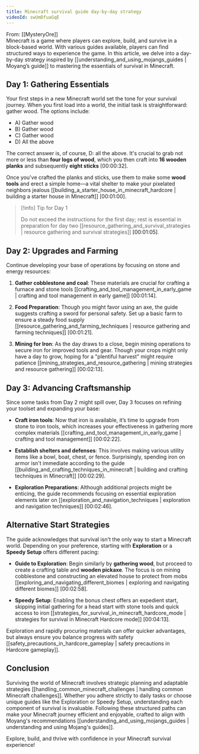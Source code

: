 ```yaml
---
title: Minecraft survival guide day-by-day strategy
videoId: swUmDfuaGqE
---
```


From: [[MysteryOre]] <br/> 
Minecraft is a game where players can explore, build, and survive in a block-based world. With various guides available, players can find structured ways to experience the game. In this article, we delve into a day-by-day strategy inspired by [[understanding_and_using_mojangs_guides | Moyang’s guide]] to mastering the essentials of survival in Minecraft.

## Day 1: Gathering Essentials

Your first steps in a new Minecraft world set the tone for your survival journey. When you first load into a world, the initial task is straightforward: gather wood. The options include:

- A) Gather wood
- B) Gather wood
- C) Gather wood
- D) All the above

The correct answer is, of course, D: all the above. It's crucial to grab not more or less than **four logs of wood**, which you then craft into **16 wooden planks** and subsequently **eight sticks** <a class="yt-timestamp" data-t="00:00:32">[00:00:32]</a>.

Once you've crafted the planks and sticks, use them to make some **wood tools** and erect a simple home—a vital shelter to make your pixelated neighbors jealous [[building_a_starter_house_in_minecraft_hardcore | building a starter house in Minecraft]] <a class="yt-timestamp" data-t="00:01:00">[00:01:00]</a>.

> [!info] Tip for Day 1
>  
> Do not exceed the instructions for the first day; rest is essential in preparation for day two [[resource_gathering_and_survival_strategies | resource gathering and survival strategies]] <a class="yt-timestamp" data-t="00:01:05">[00:01:05]</a>.

## Day 2: Upgrades and Farming

Continue developing your base of operations by focusing on stone and energy resources:

1. **Gather cobblestone and coal**: These materials are crucial for crafting a furnace and stone tools [[crafting_and_tool_management_in_early_game | crafting and tool management in early game]] <a class="yt-timestamp" data-t="00:01:14">[00:01:14]</a>.

2. **Food Preparation**: Though you might favor using an axe, the guide suggests crafting a sword for personal safety. Set up a basic farm to ensure a steady food supply [[resource_gathering_and_farming_techniques | resource gathering and farming techniques]] <a class="yt-timestamp" data-t="00:01:21">[00:01:21]</a>.

3. **Mining for Iron**: As the day draws to a close, begin mining operations to secure iron for improved tools and gear. Though your crops might only have a day to grow, hoping for a "plentiful harvest" might require patience [[mining_strategies_and_resource_gathering | mining strategies and resource gathering]] <a class="yt-timestamp" data-t="00:02:13">[00:02:13]</a>.

## Day 3: Advancing Craftsmanship

Since some tasks from Day 2 might spill over, Day 3 focuses on refining your toolset and expanding your base:

- **Craft iron tools**: Now that iron is available, it’s time to upgrade from stone to iron tools, which increases your effectiveness in gathering more complex materials [[crafting_and_tool_management_in_early_game | crafting and tool management]] <a class="yt-timestamp" data-t="00:02:22">[00:02:22]</a>.

- **Establish shelters and defenses**: This involves making various utility items like a bowl, boat, chest, or fence. Surprisingly, spending iron on armor isn't immediate according to the guide [[building_and_crafting_techniques_in_minecraft | building and crafting techniques in Minecraft]] <a class="yt-timestamp" data-t="00:02:29">[00:02:29]</a>.

- **Exploration Preparations**: Although additional projects might be enticing, the guide recommends focusing on essential exploration elements later on [[exploration_and_navigation_techniques | exploration and navigation techniques]] <a class="yt-timestamp" data-t="00:02:46">[00:02:46]</a>.

## Alternative Start Strategies

The guide acknowledges that survival isn't the only way to start a Minecraft world. Depending on your preference, starting with **Exploration** or a **Speedy Setup** offers different pacing:

- **Guide to Exploration**: Begin similarly by **gathering wood**, but proceed to create a crafting table and **wooden pickaxe**. The focus is on mining cobblestone and constructing an elevated house to protect from mobs [[exploring_and_navigating_different_biomes | exploring and navigating different biomes]] <a class="yt-timestamp" data-t="00:02:58">[00:02:58]</a>.

- **Speedy Setup**: Enabling the bonus chest offers an expedient start, skipping initial gathering for a head start with stone tools and quick access to iron [[strategies_for_survival_in_minecraft_hardcore_mode | strategies for survival in Minecraft Hardcore mode]] <a class="yt-timestamp" data-t="00:04:13">[00:04:13]</a>.

Exploration and rapidly procuring materials can offer quicker advantages, but always ensure you balance progress with safety [[safety_precautions_in_hardcore_gameplay | safety precautions in Hardcore gameplay]].

## Conclusion

Surviving the world of Minecraft involves strategic planning and adaptable strategies [[handling_common_minecraft_challenges | handling common Minecraft challenges]]. Whether you adhere strictly to daily tasks or choose unique guides like the Exploration or Speedy Setup, understanding each component of survival is invaluable. Following these structured paths can make your Minecraft journey efficient and enjoyable, crafted to align with Moyang's recommendations [[understanding_and_using_mojangs_guides | understanding and using Mojang's guides]].

Explore, build, and thrive with confidence in your Minecraft survival experience!